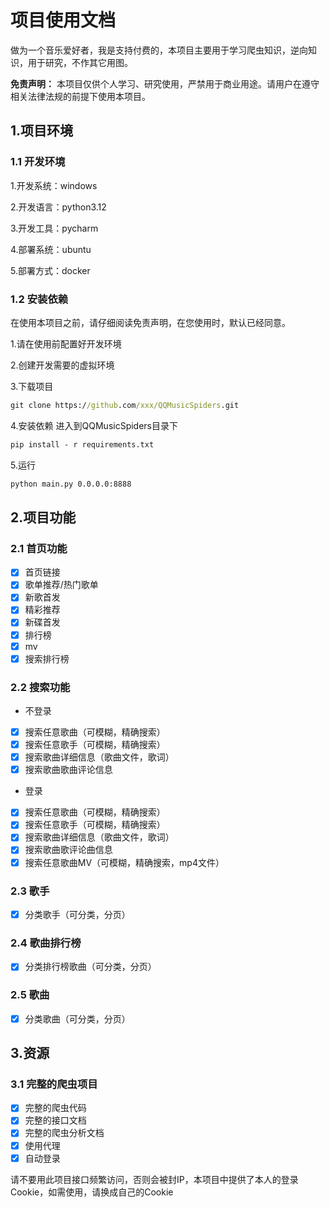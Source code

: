 # 项目使用文档

做为一个音乐爱好者，我是支持付费的，本项目主要用于学习爬虫知识，逆向知识，用于研究，不作其它用图。

**免责声明：** 本项目仅供个人学习、研究使用，严禁用于商业用途。请用户在遵守相关法律法规的前提下使用本项目。

## 1.项目环境

### 1.1 开发环境

1.开发系统：windows

2.开发语言：python3.12

3.开发工具：pycharm

4.部署系统：ubuntu

5.部署方式：docker

### 1.2 安装依赖

在使用本项目之前，请仔细阅读免责声明，在您使用时，默认已经同意。

1.请在使用前配置好开发环境

2.创建开发需要的虚拟环境

3.下载项目

```cmd
git clone https://github.com/xxx/QQMusicSpiders.git
```

4.安装依赖
进入到QQMusicSpiders目录下

```cmd
pip install - r requirements.txt
```

5.运行
```cmd
python main.py 0.0.0.0:8888
```
## 2.项目功能

### 2.1 首页功能

- [x] 首页链接
- [x] 歌单推荐/热门歌单
- [x] 新歌首发
- [x] 精彩推荐
- [x] 新碟首发
- [x] 排行榜
- [x] mv
- [x] 搜索排行榜

### 2.2 搜索功能

* 不登录

- [x] 搜索任意歌曲（可模糊，精确搜索）
- [x] 搜索任意歌手（可模糊，精确搜索）
- [x] 搜索歌曲详细信息（歌曲文件，歌词）
- [x] 搜索歌曲歌曲评论信息

* 登录

- [x] 搜索任意歌曲（可模糊，精确搜索）
- [x] 搜索任意歌手（可模糊，精确搜索）
- [x] 搜索歌曲详细信息（歌曲文件，歌词）
- [x] 搜索歌曲歌评论曲信息
- [x] 搜索任意歌曲MV（可模糊，精确搜索，mp4文件）

### 2.3 歌手
- [x] 分类歌手（可分类，分页）

### 2.4 歌曲排行榜
- [x] 分类排行榜歌曲（可分类，分页）

### 2.5 歌曲
- [x] 分类歌曲（可分类，分页）

## 3.资源
### 3.1 完整的爬虫项目
- [x] 完整的爬虫代码
- [x] 完整的接口文档
- [x] 完整的爬虫分析文档
- [x] 使用代理
- [x] 自动登录

请不要用此项目接口频繁访问，否则会被封IP，本项目中提供了本人的登录Cookie，如需使用，请换成自己的Cookie